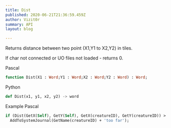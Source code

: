 ```yaml
---
title: Dist
published: 2020-06-21T21:36:59.459Z
author: Vizit0r
summary: API
layout: blog

---
```


 

Returns distance between two point (X1,Y1 to X2,Y2) in tiles.

If char not connected or UO files not loaded - returns 0.



Pascal

```pascal
function Dist(X1 : Word;Y1 : Word;X2 : Word;Y2 : Word) : Word;

```




Python
```python
def Dist(x1, y1, x2, y2) -> word
```



Example Pascal

```pascal
if (Dist(GetX(Self), GetY(Self), GetX(creatureID), GetY(creatureID)) > 3 then
  AddToSystemJournal(GetName(creatureID) + 'too far');
```

